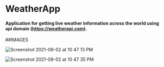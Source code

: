 # WeatherApp

#### Application for getting live weather information across the world using api domain (https://weatherapi.com).

##IMAGES

![Screenshot 2021-08-02 at 10 47 13 PM](https://user-images.githubusercontent.com/85827478/127900066-31d29150-bcf6-4dfa-b47b-ad9d7d626dd1.png)


![Screenshot 2021-08-02 at 10 47 35 PM](https://user-images.githubusercontent.com/85827478/127900096-fb62d9fc-9da9-4fc3-a722-15429bef383e.png)



